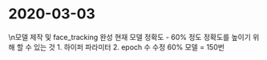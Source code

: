 # 2020-03-03

\n모델 제작 및 face_tracking 완성
현재 모델 정확도 - 60% 정도
정확도를 높이기 위해 할 수 있는 것
    1. 하이퍼 파라미터 
    2. epoch 수 수정
        60% 모델 = 150번
